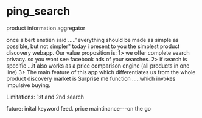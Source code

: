 # ping_search
product information aggregator


once albert enstien said ....."everything should be made as simple as possible,  but not simpler" 
today i present to you the simplest product discovery webapp. 
Our value proposition is:
1> we offer complete search privacy. so you wont see facebook ads of your searches. 
2> if search is specific ...it also works as a price comparison engine (all products in one line)
3> The main feature of this app which differentiates us from the whole product discovery market is Surprise me function  .....which invokes impulsive buying.


Limitations:
1st and 2nd search

future:
inital keyword feed.
price maintinance---on the go
